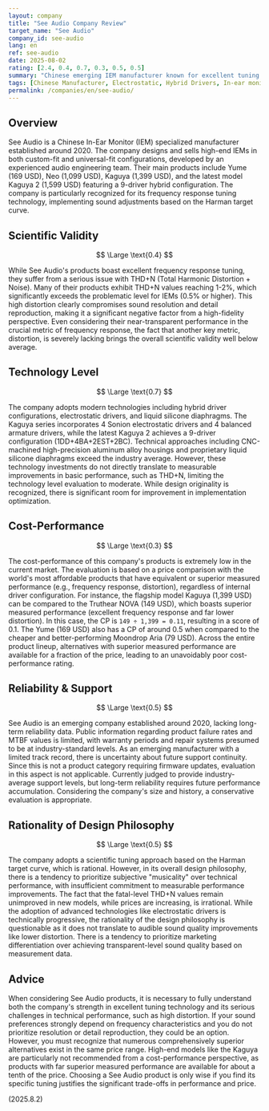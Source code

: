 ```yaml
---
layout: company
title: "See Audio Company Review"
target_name: "See Audio"
company_id: see-audio
lang: en
ref: see-audio
date: 2025-08-02
rating: [2.4, 0.4, 0.7, 0.3, 0.5, 0.5]
summary: "Chinese emerging IEM manufacturer known for excellent tuning but has issues with technical performance and pricing."
tags: [Chinese Manufacturer, Electrostatic, Hybrid Drivers, In-ear monitors]
permalink: /companies/en/see-audio/
---
```

## Overview

See Audio is a Chinese In-Ear Monitor (IEM) specialized manufacturer established around 2020. The company designs and sells high-end IEMs in both custom-fit and universal-fit configurations, developed by an experienced audio engineering team. Their main products include Yume (169 USD), Neo (1,099 USD), Kaguya (1,399 USD), and the latest model Kaguya 2 (1,599 USD) featuring a 9-driver hybrid configuration. The company is particularly recognized for its frequency response tuning technology, implementing sound adjustments based on the Harman target curve.

## Scientific Validity

$$ \Large \text{0.4} $$

While See Audio's products boast excellent frequency response tuning, they suffer from a serious issue with THD+N (Total Harmonic Distortion + Noise). Many of their products exhibit THD+N values reaching 1-2%, which significantly exceeds the problematic level for IEMs (0.5% or higher). This high distortion clearly compromises sound resolution and detail reproduction, making it a significant negative factor from a high-fidelity perspective. Even considering their near-transparent performance in the crucial metric of frequency response, the fact that another key metric, distortion, is severely lacking brings the overall scientific validity well below average.

## Technology Level

$$ \Large \text{0.7} $$

The company adopts modern technologies including hybrid driver configurations, electrostatic drivers, and liquid silicone diaphragms. The Kaguya series incorporates 4 Sonion electrostatic drivers and 4 balanced armature drivers, while the latest Kaguya 2 achieves a 9-driver configuration (1DD+4BA+2EST+2BC). Technical approaches including CNC-machined high-precision aluminum alloy housings and proprietary liquid silicone diaphragms exceed the industry average. However, these technology investments do not directly translate to measurable improvements in basic performance, such as THD+N, limiting the technology level evaluation to moderate. While design originality is recognized, there is significant room for improvement in implementation optimization.

## Cost-Performance

$$ \Large \text{0.3} $$

The cost-performance of this company's products is extremely low in the current market. The evaluation is based on a price comparison with the world's most affordable products that have equivalent or superior measured performance (e.g., frequency response, distortion), regardless of internal driver configuration. For instance, the flagship model Kaguya (1,399 USD) can be compared to the Truthear NOVA (149 USD), which boasts superior measured performance (excellent frequency response and far lower distortion). In this case, the CP is `149 ÷ 1,399 = 0.11`, resulting in a score of 0.1. The Yume (169 USD) also has a CP of around 0.5 when compared to the cheaper and better-performing Moondrop Aria (79 USD). Across the entire product lineup, alternatives with superior measured performance are available for a fraction of the price, leading to an unavoidably poor cost-performance rating.

## Reliability & Support

$$ \Large \text{0.5} $$

See Audio is an emerging company established around 2020, lacking long-term reliability data. Public information regarding product failure rates and MTBF values is limited, with warranty periods and repair systems presumed to be at industry-standard levels. As an emerging manufacturer with a limited track record, there is uncertainty about future support continuity. Since this is not a product category requiring firmware updates, evaluation in this aspect is not applicable. Currently judged to provide industry-average support levels, but long-term reliability requires future performance accumulation. Considering the company's size and history, a conservative evaluation is appropriate.

## Rationality of Design Philosophy

$$ \Large \text{0.5} $$

The company adopts a scientific tuning approach based on the Harman target curve, which is rational. However, in its overall design philosophy, there is a tendency to prioritize subjective "musicality" over technical performance, with insufficient commitment to measurable performance improvements. The fact that the fatal-level THD+N values remain unimproved in new models, while prices are increasing, is irrational. While the adoption of advanced technologies like electrostatic drivers is technically progressive, the rationality of the design philosophy is questionable as it does not translate to audible sound quality improvements like lower distortion. There is a tendency to prioritize marketing differentiation over achieving transparent-level sound quality based on measurement data.

## Advice

When considering See Audio products, it is necessary to fully understand both the company's strength in excellent tuning technology and its serious challenges in technical performance, such as high distortion. If your sound preferences strongly depend on frequency characteristics and you do not prioritize resolution or detail reproduction, they could be an option. However, you must recognize that numerous comprehensively superior alternatives exist in the same price range. High-end models like the Kaguya are particularly not recommended from a cost-performance perspective, as products with far superior measured performance are available for about a tenth of the price. Choosing a See Audio product is only wise if you find its specific tuning justifies the significant trade-offs in performance and price.

(2025.8.2)
